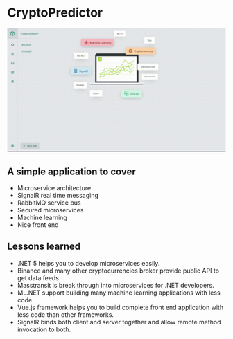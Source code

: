 # CryptoPredictor
![demo](./docs/demo.gif)
## A simple application to cover 
- Microservice architecture 
- SignalR real time messaging 
- RabbitMQ service bus
- Secured microservices 
- Machine learning 
- Nice front end 

## Lessons learned
- .NET 5 helps you to develop microservices easily.
- Binance and many other cryptocurrencies broker provide public API to get data feeds.
- Masstransit is break through into microservices for .NET developers.
- ML.NET support building many machine learning applications with less code.
- Vue.js framework helps you to build complete front end application with less code than other frameworks.
- SignalR binds both client and server together and allow remote method invocation to both.
